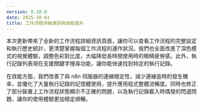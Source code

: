 ```yaml
---
version: 0.10.0
date: 2025-10-01
title: 工作流程詳細資訊與效能提升
---
```

本次更新帶來了全新的工作流程詳細資訊頁面，讓你可以查看工作流程的完整設定和執行歷史統計，更清楚掌握每個工作流程的運作狀況。我們也全面改進了深色模式的視覺體驗，調整色彩對比度，大幅降低長時間使用時的眼睛疲勞感。此外，執行記錄列表現在支援關鍵字搜尋功能，讓你能快速找到特定的執行記錄。

在效能方面，我們改善了與 n8n 伺服器的連線穩定性，減少連線逾時的發生機率，並優化了大量執行記錄的記憶體使用，提升應用程式整體流暢度。同時也修正了部分裝置上工作流程狀態顯示不正確的問題，以及執行記錄載入時偶發的閃退問題，讓你的使用體驗更加穩定順暢。

